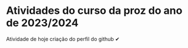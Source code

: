 # Atividades do curso da proz do ano de 2023/2024
<p>Atividade de hoje criação do perfil do github ✔</p>
